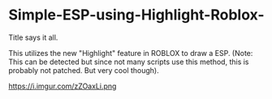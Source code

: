 # Simple-ESP-using-Highlight-Roblox-
Title says it all.

This utilizes the new "Highlight" feature in ROBLOX to draw a ESP. (Note: This can be detected but since not many scripts use this method, this is probably 
not patched. But very cool though).

https://i.imgur.com/zZOaxLi.png
